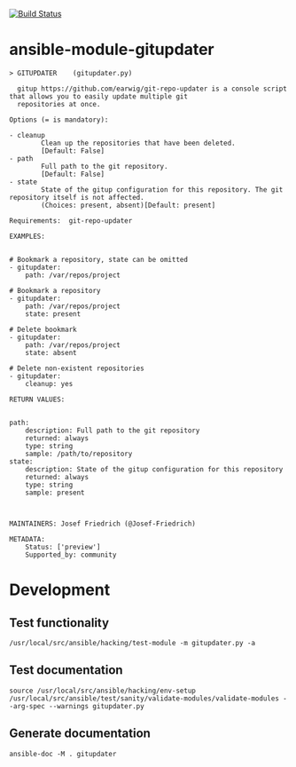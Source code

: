 [![Build Status](https://travis-ci.org/ansible-jf/ansible-module-gitupdater.svg?branch=master)](https://travis-ci.org/ansible-jf/ansible-module-gitupdater)

# ansible-module-gitupdater

```
> GITUPDATER    (gitupdater.py)

  gitup https://github.com/earwig/git-repo-updater is a console script that allows you to easily update multiple git
  repositories at once.

Options (= is mandatory):

- cleanup
        Clean up the repositories that have been deleted.
        [Default: False]
- path
        Full path to the git repository.
        [Default: False]
- state
        State of the gitup configuration for this repository. The git repository itself is not affected.
        (Choices: present, absent)[Default: present]

Requirements:  git-repo-updater

EXAMPLES:


# Bookmark a repository, state can be omitted
- gitupdater:
    path: /var/repos/project

# Bookmark a repository
- gitupdater:
    path: /var/repos/project
    state: present

# Delete bookmark
- gitupdater:
    path: /var/repos/project
    state: absent

# Delete non-existent repositories
- gitupdater:
    cleanup: yes

RETURN VALUES:


path:
    description: Full path to the git repository
    returned: always
    type: string
    sample: /path/to/repository
state:
    description: State of the gitup configuration for this repository
    returned: always
    type: string
    sample: present



MAINTAINERS: Josef Friedrich (@Josef-Friedrich)

METADATA:
	Status: ['preview']
	Supported_by: community
```

# Development

## Test functionality

```
/usr/local/src/ansible/hacking/test-module -m gitupdater.py -a
```

## Test documentation

```
source /usr/local/src/ansible/hacking/env-setup
/usr/local/src/ansible/test/sanity/validate-modules/validate-modules --arg-spec --warnings gitupdater.py
```

## Generate documentation

```
ansible-doc -M . gitupdater
```
